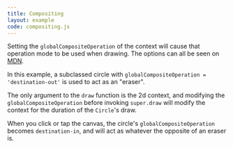 ```yaml
---
title: Compositing
layout: example
code: compositing.js
---
```


Setting the `globalCompositeOperation` of the context will cause that operation mode to be used when drawing.
The options can all be seen on [MDN](https://developer.mozilla.org/en-US/docs/Web/API/CanvasRenderingContext2D/globalCompositeOperation).

In this example, a subclassed circle with `globalCompositeOperation = 'destination-out'` is used to act as an "eraser".

The only argument to the `draw` function is the 2d context, and modifying the `globalCompositeOperation` before invoking `super.draw` will modify the context for the duration of the `Circle`'s draw.

When you click or tap the canvas, the circle's `globalCompositeOperation` becomes `destination-in`, and will act as whatever the opposite of an eraser is.
